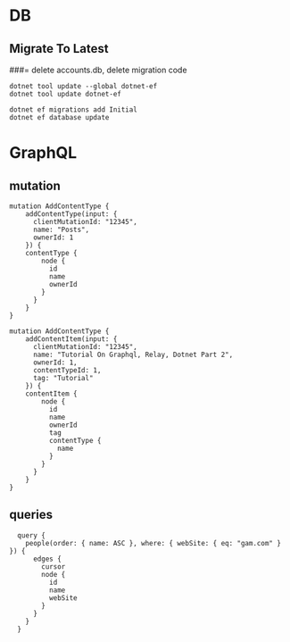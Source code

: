 # DB

## Migrate To Latest 
###= delete accounts.db, delete migration code

``dotnet tool update --global dotnet-ef``  
``dotnet tool update dotnet-ef``  


``dotnet ef migrations add Initial``  
``dotnet ef database update``  

# GraphQL 

## mutation 

~~~~
mutation AddContentType {
    addContentType(input: {
      clientMutationId: "12345",
      name: "Posts",
      ownerId: 1
    }) {
    contentType {
        node {
          id
          name
          ownerId
        }
      }
    }
}
~~~~

~~~~
mutation AddContentType {
    addContentItem(input: {
      clientMutationId: "12345",
      name: "Tutorial On Graphql, Relay, Dotnet Part 2",
      ownerId: 1,
      contentTypeId: 1,
      tag: "Tutorial"
    }) {
    contentItem {
        node {
          id
          name
          ownerId
          tag
          contentType {
            name
          }
        }
      }
    }
}
~~~~

## queries

~~~~ 
  query {
    people(order: { name: ASC }, where: { webSite: { eq: "gam.com" } }) {
      edges {
        cursor
        node {
          id
          name
          webSite
        }
      }
    }
  }
~~~~